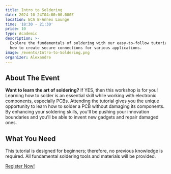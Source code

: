 ```yaml
---
title: Intro to Soldering
date: 2024-10-24T04:00:00.000Z
location: ECA B-Annex Lounge
time: '18:30 - 21:30'
price: 10
type: Academic
description: >-
  Explore the fundamentals of soldering with our easy-to-follow tutorial. Learn
  how to create secure connections for various applications.
image: /events/Intro-to-Soldering.png
organizer: Alexandre
---
```


## About The Event

**Want to learn the art of soldering?** If YES, then this workshop is for you! Learning how to solder is an essential skill while working with electronic components, especially PCBs. Attending the tutorial gives you the unique opportunity to learn how to solder a PCB without damaging its components. By enhancing your soldering skills, you'll be pushing your innovation boundaries and you'll be able to invent new gadgets and repair damaged ones.

## What You Need

This tutorial is designed for beginners; therefore, no previous knowledge is required. All fundamental soldering tools and materials will be provided.

[Register Now!](https://www.zeffy.com/en-CA/ticketing/d3673375-fc6d-4eba-af41-724ee6cbc217)
